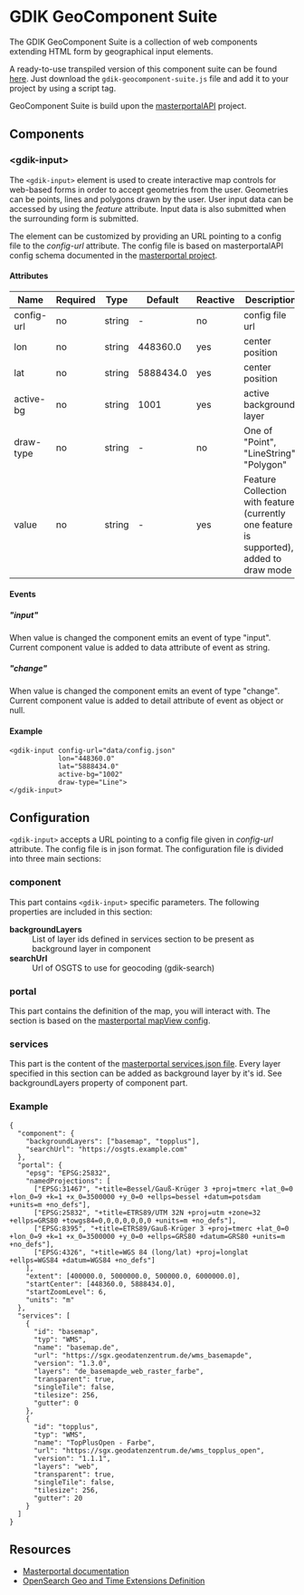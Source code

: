 # GDIK GeoComponent Suite

The GDIK GeoComponent Suite is a collection of web components extending HTML form by geographical input elements.

A ready-to-use transpiled version of this component suite can be found [here](https://github.com/GDIK2022/GDIK-GeoComponent-Suite/releases/latest). Just download the ```gdik-geocomponent-suite.js``` file and add it to your project by using a script tag.

GeoComponent Suite is build upon the [masterportalAPI](https://bitbucket.org/geowerkstatt-hamburg/masterportalapi/src/master/) project.

## Components

### \<gdik-input\>

The `<gdik-input>` element is used to create interactive map controls for web-based forms in order to accept geometries from the user. Geometries can be points, lines and polygons drawn by the user. User input data can be accessed by using the *feature* attribute. Input data is also submitted when the surrounding form is submitted.

The element can be customized by providing an URL pointing to a config file to the *config-url* attribute. The config file is based on masterportalAPI config schema documented in the [masterportal project](https://bitbucket.org/geowerkstatt-hamburg/masterportal/src/dev/).


#### Attributes

| Name       | Required | Type       | Default    | Reactive | Description |
|------------|----------|------------|------------|----------|-------------|
| config-url | no       | string     | -          | no       | config file url |
| lon        | no       | string     | 448360.0   | yes      | center position |
| lat        | no       | string     | 5888434.0  | yes      | center position |
| active-bg  | no       | string     | 1001       | yes      | active background layer |
| draw-type  | no       | string     | -          | no       | One of "Point", "LineString", "Polygon" |
| value      | no       | string     | -          | yes      | Feature Collection with feature (currently one feature is supported), added to draw mode

#### Events

##### "input"

When value is changed the component emits an event of type "input". Current component value is added to data attribute of event as string.

##### "change"

When value is changed the component emits an event of type "change". Current component value is added to detail attribute of event as object or null.

#### Example

```
<gdik-input config-url="data/config.json"
            lon="448360.0"
            lat="5888434.0"
            active-bg="1002"
            draw-type="Line">
</gdik-input>
```

## Configuration

`<gdik-input>` accepts a URL pointing to a config file given in *config-url* attribute. The config file is in json format. The configuration file is divided into three main sections:

### component

This part contains `<gdik-input>` specific parameters. The following properties are included in this section:

<dl>
  <dt><b>backgroundLayers</b></dt>
  <dd>List of layer ids defined in services section to be present as background layer in component</dd>
  <dt><b>searchUrl</b></dt>
  <dd>Url of OSGTS to use for geocoding (gdik-search)</dd>
</dl>

### portal

This part contains the definition of the map, you will interact with. The section is based on the [masterportal mapView config](https://www.masterportal.org/files/masterportal/html-doku/doc/latest/config.json.html#markdown-header-portalconfigmapview).


### services

This part is the content of the [masterportal services.json file](https://www.masterportal.org/files/masterportal/html-doku/doc/latest/services.json.html). Every layer specified in this section can be added as background layer by it's id. See backgroundLayers property of component part.

### Example
```
{
  "component": {
    "backgroundLayers": ["basemap", "topplus"],
    "searchUrl": "https://osgts.example.com"
  },
  "portal": {
    "epsg": "EPSG:25832",
    "namedProjections": [
      ["EPSG:31467", "+title=Bessel/Gauß-Krüger 3 +proj=tmerc +lat_0=0 +lon_0=9 +k=1 +x_0=3500000 +y_0=0 +ellps=bessel +datum=potsdam +units=m +no_defs"],
      ["EPSG:25832", "+title=ETRS89/UTM 32N +proj=utm +zone=32 +ellps=GRS80 +towgs84=0,0,0,0,0,0,0 +units=m +no_defs"],
      ["EPSG:8395", "+title=ETRS89/Gauß-Krüger 3 +proj=tmerc +lat_0=0 +lon_0=9 +k=1 +x_0=3500000 +y_0=0 +ellps=GRS80 +datum=GRS80 +units=m +no_defs"],
      ["EPSG:4326", "+title=WGS 84 (long/lat) +proj=longlat +ellps=WGS84 +datum=WGS84 +no_defs"]
    ],
    "extent": [400000.0, 5000000.0, 500000.0, 6000000.0],
    "startCenter": [448360.0, 5888434.0],
    "startZoomLevel": 6,
    "units": "m"
  },
  "services": [
    {
      "id": "basemap",
      "typ": "WMS",
      "name": "basemap.de",
      "url": "https://sgx.geodatenzentrum.de/wms_basemapde",
      "version": "1.3.0",
      "layers": "de_basemapde_web_raster_farbe",
      "transparent": true,
      "singleTile": false,
      "tilesize": 256,
      "gutter": 0
    },
    {
      "id": "topplus",
      "typ": "WMS",
      "name": "TopPlusOpen - Farbe",
      "url": "https://sgx.geodatenzentrum.de/wms_topplus_open",
      "version": "1.1.1",
      "layers": "web",
      "transparent": true,
      "singleTile": false,
      "tilesize": 256,
      "gutter": 20
    }
  ]
}
```

## Resources

- [Masterportal documentation](https://www.masterportal.org/documentation.html)
- [OpenSearch Geo and Time Extensions Definition](https://repository.oceanbestpractices.org/bitstream/handle/11329/1079/10-032r8_OGC_OpenSearch_Geo_and_Time_Extensions.pdf?sequence=1&isAllowed=y)